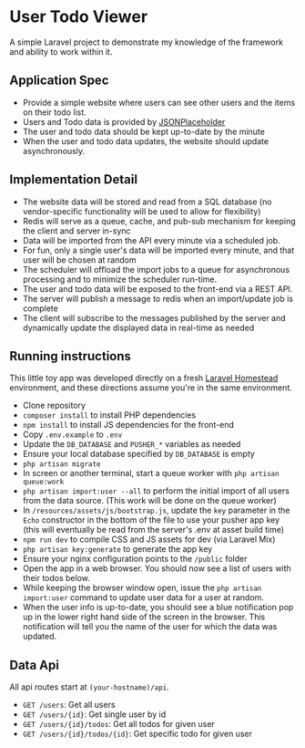 # User Todo Viewer

A simple Laravel project to demonstrate my knowledge of the framework and ability to work within it.

## Application Spec

- Provide a simple website where users can see other users and the items on their todo list.
- Users and Todo data is provided by [JSONPlaceholder](https://jsonplaceholder.typicode.com/)
- The user and todo data should be kept up-to-date by the minute
- When the user and todo data updates, the website should update asynchronously.

## Implementation Detail

- The website data will be stored and read from a SQL database (no vendor-specific functionality will be used to allow for flexibility)
- Redis will serve as a queue, cache, and pub-sub mechanism for keeping the client and server in-sync
- Data will be imported from the API every minute via a scheduled job. 
- For fun, only a single user's data will be imported every minute, and that user will be chosen at random
- The scheduler will offload the import jobs to a queue for asynchronous processing and to minimize the scheduler run-time.
- The user and todo data will be exposed to the front-end via a REST API.
- The server will publish a message to redis when an import/update job is complete
- The client will subscribe to the messages published by the server and dynamically update the displayed data in real-time as needed

## Running instructions

This little toy app was developed directly on a fresh [Laravel Homestead](https://laravel.com/docs/5.4/homestead) environment, and these directions assume you're in the same environment.

- Clone repository
- `composer install` to install PHP dependencies
- `npm install` to install JS dependencies for the front-end
- Copy `.env.example` to `.env`
- Update the `DB_DATABASE` and `PUSHER_*` variables as needed
- Ensure your local database specified by `DB_DATABASE` is empty
- `php artisan migrate`
- In screen or another terminal, start a queue worker with `php artisan queue:work`
- `php artisan import:user --all` to perform the initial import of all users from the data source. (This work will be done on the queue worker)
- In `/resources/assets/js/bootstrap.js`, update the `key` parameter in the `Echo` constructor in the bottom of the file to use your pusher app key (this will eventually be read from the server's .env at asset build time)
- `npm run dev` to compile CSS and JS assets for dev (via Laravel Mix)
- `php artisan key:generate` to generate the app key
- Ensure your nginx configuration points to the `/public` folder
- Open the app in a web browser. You should now see a list of users with their todos below.
- While keeping the browser window open, issue the `php artisan import:user` command to update user data for a user at random.
- When the user info is up-to-date, you should see a blue notification pop up in the lower right hand side of the screen in the browser. This notification will tell you the name of the user for which the data was updated.

## Data Api

All api routes start at `(your-hostname)/api`.

- `GET /users`: Get all users
- `GET /users/{id}`: Get single user by id
- `GET /users/{id}/todos`: Get all todos for given user
- `GET /users/{id}/todos/{id}`: Get specific todo for given user
